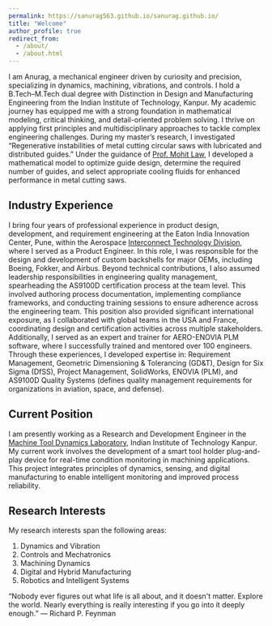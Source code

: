 ```yaml
---
permalink: https://sanurag563.github.io/sanurag.github.io/
title: "Welcome"
author_profile: true
redirect_from: 
  - /about/
  - /about.html
---
```


I am Anurag, a mechanical engineer driven by curiosity and precision, specializing in dynamics, machining, vibrations, and controls. I hold a B.Tech–M.Tech dual degree with Distinction in Design and Manufacturing Engineering from the Indian Institute of Technology, Kanpur. My academic journey has equipped me with a strong foundation in mathematical modeling, critical thinking, and detail-oriented problem solving. I thrive on applying first principles and multidisciplinary approaches to tackle complex engineering challenges. During my master’s research, I investigated “Regenerative instabilities of metal cutting circular saws with lubricated and distributed guides.” Under the guidance of [Prof. Mohit Law](https://home.iitk.ac.in/~mlaw/), I developed a mathematical model to optimize guide design, determine the required number of guides, and select appropriate cooling fluids for enhanced performance in metal cutting saws.

Industry Experience
---
I bring four years of professional experience in product design, development, and requirement engineering at the Eaton India Innovation Center, Pune, within the Aerospace [Interconnect Technology Division](https://www.eaton.com/in/en-us/markets/aerospace/interconnect.html), where I served as a Product Engineer. In this role, I was responsible for the design and development of custom backshells for major OEMs, including Boeing, Fokker, and Airbus. Beyond technical contributions, I also assumed leadership responsibilities in engineering quality management, spearheading the AS9100D certification process at the team level. This involved authoring process documentation, implementing compliance frameworks, and conducting training sessions to ensure adherence across the engineering team. This position also provided significant international exposure, as I collaborated with global teams in the USA and France, coordinating design and certification activities across multiple stakeholders. Additionally, I served as an expert and trainer for AERO-ENOVIA PLM software, where I successfully trained and mentored over 100 engineers. Through these experiences, I developed expertise in: Requirement Management, Geometric Dimensioning & Tolerancing (GD&T), Design for Six Sigma (DfSS), Project Management, SolidWorks, ENOVIA (PLM), and AS9100D Quality Systems (defines quality management requirements for organizations in aviation, space, and defense).

Current Position
---
I am presently working as a Research and Development Engineer in the [Machine Tool Dynamics Laboratory](https://home.iitk.ac.in/~mlaw/), Indian Institute of Technology Kanpur. My current work involves the development of a smart tool holder plug-and-play device for real-time condition monitoring in machining applications. This project integrates principles of dynamics, sensing, and digital manufacturing to enable intelligent monitoring and improved process reliability.

Research Interests
---
My research interests span the following areas:
1. Dynamics and Vibration
2. Controls and Mechatronics
3. Machining Dynamics
4. Digital and Hybrid Manufacturing
5. Robotics and Intelligent Systems


“Nobody ever figures out what life is all about, and it doesn't matter. Explore the world. Nearly everything is really interesting if you go into it deeply enough.”
― Richard P. Feynman

